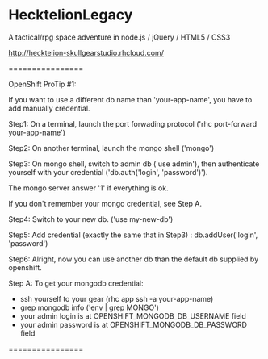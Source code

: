 HecktelionLegacy
================

A tactical/rpg space adventure in node.js / jQuery / HTML5 / CSS3

http://hecktelion-skullgearstudio.rhcloud.com/

================

OpenShift ProTip #1:

If you want to use a different db name than 'your-app-name', you have to add manually credential.

Step1:
On a terminal, launch the port forwading protocol ('rhc port-forward your-app-name')

Step2:
On another terminal, launch the mongo shell ('mongo')

Step3:
On mongo shell, switch to admin db ('use admin'), then authenticate yourself with your credential ('db.auth('login', 'password')').

The mongo server answer '1' if everything is ok.

If you don't remember your mongo credential, see Step A.

Step4:
Switch to your new db. ('use my-new-db')

Step5:
Add credential (exactly the same that in Step3) : db.addUser('login', 'password')

Step6:
Alright, now you can use another db than the default db supplied by openshift.

Step A:
To get your mongodb credential:
- ssh yourself to your gear (rhc app ssh -a your-app-name)
- grep mongodb info ('env | grep MONGO')
- your admin login is at OPENSHIFT_MONGODB_DB_USERNAME field
- your admin password is at OPENSHIFT_MONGODB_DB_PASSWORD field

================